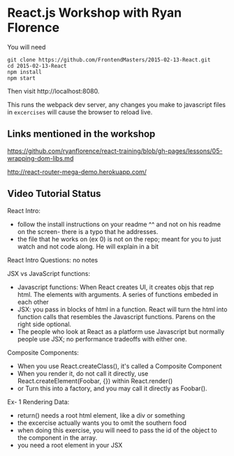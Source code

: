 React.js Workshop with Ryan Florence
====================================

You will need

```
git clone https://github.com/FrontendMasters/2015-02-13-React.git
cd 2015-02-13-React
npm install
npm start
```

Then visit http://localhost:8080.

This runs the webpack dev server, any changes you make to javascript
files in `excercises` will cause the browser to reload live.

Links mentioned in the workshop
-------------------------------

https://github.com/ryanflorence/react-training/blob/gh-pages/lessons/05-wrapping-dom-libs.md

http://react-router-mega-demo.herokuapp.com/

Video Tutorial Status
-------------------------------
React Intro:
- follow the install instructions on your readme ^^ and not on his
readme on the screen- there is a typo that he addresses.
- the file that he works on (ex 0) is not on the repo; meant for 
you to just watch and not code along.  He will explain in a bit

React Intro Questions: no notes

JSX vs JavaScript functions:
- Javascript functions: When React creates UI, it creates objs that rep html.  The elements with arguments.  A series of functions embeded in each other
- JSX: you pass in blocks of html in a function.  React will turn the html into function calls that resembles the Javascript functions. Parens on the right side optional.
- The people who look at React as a platform use Javascript but normally people use JSX; no performance tradeoffs with either one.

Composite Components:
- When you use React.createClass(), it's called a Composite Component
- When you render it, do not call it directly, use React.createElement(Foobar, {}) within React.render()
- or Turn this into a factory, and you may call it directly as Foobar().  

Ex- 1 Rendering Data:
- return() needs a root html element, like a div or something
- the excercise actually wants you to omit the southern food
- when doing this exercise, you will need to pass the id of the object to the component in the array.
- you need a root element in your JSX
